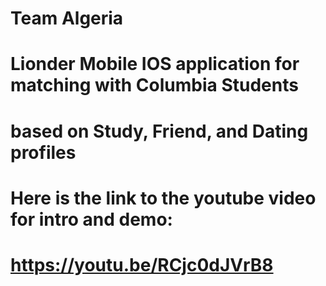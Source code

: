 # Team Algeria
# Lionder Mobile IOS application for matching with Columbia Students
# based on Study, Friend, and Dating profiles

# Here is the link to the youtube video for intro and demo:
# https://youtu.be/RCjc0dJVrB8
